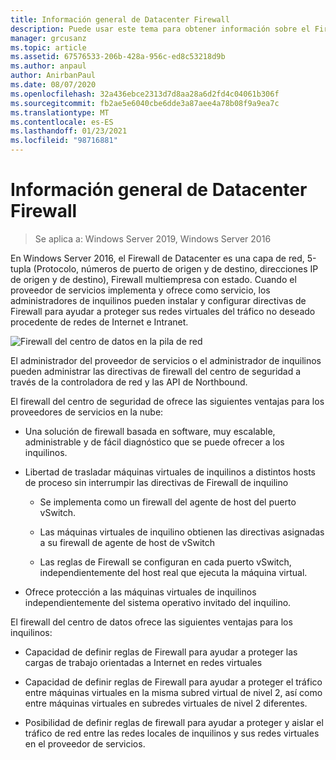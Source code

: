 ```yaml
---
title: Información general de Datacenter Firewall
description: Puede usar este tema para obtener información sobre el Firewall de centros de seguridad, que es una capa de red, números de puerto de 5-tupla (Protocolo, número de puerto de origen y destino, direcciones IP de origen y de destino), Firewall multiinquilino con estado en Windows Server 2019 y 2016.
manager: grcusanz
ms.topic: article
ms.assetid: 67576533-206b-428a-956c-ed8c53218d9b
ms.author: anpaul
author: AnirbanPaul
ms.date: 08/07/2020
ms.openlocfilehash: 32a436ebce2313d7d8aa28a6d2fd4c04061b306f
ms.sourcegitcommit: fb2ae5e6040cbe6dde3a87aee4a78b08f9a9ea7c
ms.translationtype: MT
ms.contentlocale: es-ES
ms.lasthandoff: 01/23/2021
ms.locfileid: "98716881"
---
```

# <a name="datacenter-firewall-overview"></a>Información general de Datacenter Firewall

>Se aplica a: Windows Server 2019, Windows Server 2016

En Windows Server 2016, el Firewall de Datacenter es una capa de red, 5-tupla (Protocolo, números de puerto de origen y de destino, direcciones IP de origen y de destino), Firewall multiempresa con estado. Cuando el proveedor de servicios implementa y ofrece como servicio, los administradores de inquilinos pueden instalar y configurar directivas de Firewall para ayudar a proteger sus redes virtuales del tráfico no deseado procedente de redes de Internet e Intranet.

![Firewall del centro de datos en la pila de red](../../../media/Datacenter-Firewall-Overview/MultitenantFirewallOverview2.png)

El administrador del proveedor de servicios o el administrador de inquilinos pueden administrar las directivas de firewall del centro de seguridad a través de la controladora de red y las API de Northbound.

El firewall del centro de seguridad de ofrece las siguientes ventajas para los proveedores de servicios en la nube:

-   Una solución de firewall basada en software, muy escalable, administrable y de fácil diagnóstico que se puede ofrecer a los inquilinos.

-   Libertad de trasladar máquinas virtuales de inquilinos a distintos hosts de proceso sin interrumpir las directivas de Firewall de inquilino

    -   Se implementa como un firewall del agente de host del puerto vSwitch.

    -   Las máquinas virtuales de inquilino obtienen las directivas asignadas a su firewall de agente de host de vSwitch

    -   Las reglas de Firewall se configuran en cada puerto vSwitch, independientemente del host real que ejecuta la máquina virtual.

-   Ofrece protección a las máquinas virtuales de inquilinos independientemente del sistema operativo invitado del inquilino.

El firewall del centro de datos ofrece las siguientes ventajas para los inquilinos:

-   Capacidad de definir reglas de Firewall para ayudar a proteger las cargas de trabajo orientadas a Internet en redes virtuales

-   Capacidad de definir reglas de Firewall para ayudar a proteger el tráfico entre máquinas virtuales en la misma subred virtual de nivel 2, así como entre máquinas virtuales en subredes virtuales de nivel 2 diferentes.

-   Posibilidad de definir reglas de firewall para ayudar a proteger y aislar el tráfico de red entre las redes locales de inquilinos y sus redes virtuales en el proveedor de servicios.



